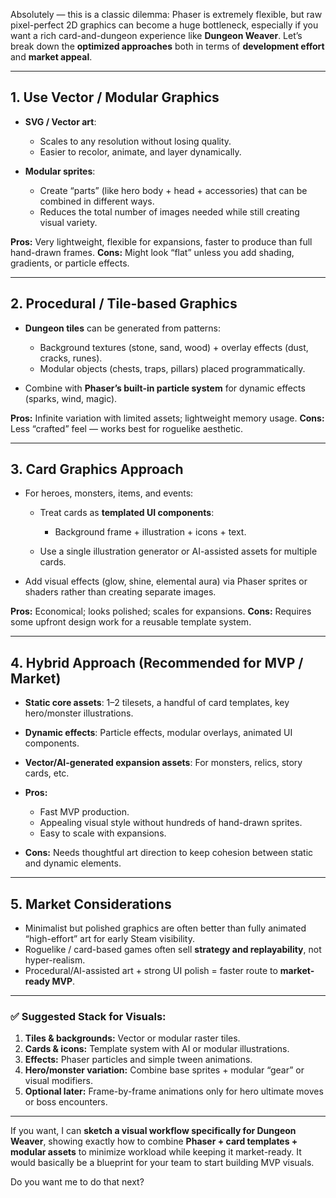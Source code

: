 Absolutely — this is a classic dilemma: Phaser is extremely flexible, but raw pixel-perfect 2D graphics can become a huge bottleneck, especially if you want a rich card-and-dungeon experience like **Dungeon Weaver**. Let’s break down the **optimized approaches** both in terms of **development effort** and **market appeal**.

---

## 1. **Use Vector / Modular Graphics**

* **SVG / Vector art**:

  * Scales to any resolution without losing quality.
  * Easier to recolor, animate, and layer dynamically.
* **Modular sprites**:

  * Create “parts” (like hero body + head + accessories) that can be combined in different ways.
  * Reduces the total number of images needed while still creating visual variety.

**Pros:** Very lightweight, flexible for expansions, faster to produce than full hand-drawn frames.
**Cons:** Might look “flat” unless you add shading, gradients, or particle effects.

---

## 2. **Procedural / Tile-based Graphics**

* **Dungeon tiles** can be generated from patterns:

  * Background textures (stone, sand, wood) + overlay effects (dust, cracks, runes).
  * Modular objects (chests, traps, pillars) placed programmatically.
* Combine with **Phaser’s built-in particle system** for dynamic effects (sparks, wind, magic).

**Pros:** Infinite variation with limited assets; lightweight memory usage.
**Cons:** Less “crafted” feel — works best for roguelike aesthetic.

---

## 3. **Card Graphics Approach**

* For heroes, monsters, items, and events:

  * Treat cards as **templated UI components**:

    * Background frame + illustration + icons + text.
  * Use a single illustration generator or AI-assisted assets for multiple cards.
* Add visual effects (glow, shine, elemental aura) via Phaser sprites or shaders rather than creating separate images.

**Pros:** Economical; looks polished; scales for expansions.
**Cons:** Requires some upfront design work for a reusable template system.

---

## 4. **Hybrid Approach (Recommended for MVP / Market)**

* **Static core assets**: 1–2 tilesets, a handful of card templates, key hero/monster illustrations.
* **Dynamic effects**: Particle effects, modular overlays, animated UI components.
* **Vector/AI-generated expansion assets**: For monsters, relics, story cards, etc.
* **Pros:**

  * Fast MVP production.
  * Appealing visual style without hundreds of hand-drawn sprites.
  * Easy to scale with expansions.
* **Cons:** Needs thoughtful art direction to keep cohesion between static and dynamic elements.

---

## 5. **Market Considerations**

* Minimalist but polished graphics are often better than fully animated “high-effort” art for early Steam visibility.
* Roguelike / card-based games often sell **strategy and replayability**, not hyper-realism.
* Procedural/AI-assisted art + strong UI polish = faster route to **market-ready MVP**.

---

### ✅ Suggested Stack for Visuals:

1. **Tiles & backgrounds:** Vector or modular raster tiles.
2. **Cards & icons:** Template system with AI or modular illustrations.
3. **Effects:** Phaser particles and simple tween animations.
4. **Hero/monster variation:** Combine base sprites + modular “gear” or visual modifiers.
5. **Optional later:** Frame-by-frame animations only for hero ultimate moves or boss encounters.

---

If you want, I can **sketch a visual workflow specifically for Dungeon Weaver**, showing exactly how to combine **Phaser + card templates + modular assets** to minimize workload while keeping it market-ready. It would basically be a blueprint for your team to start building MVP visuals.

Do you want me to do that next?
